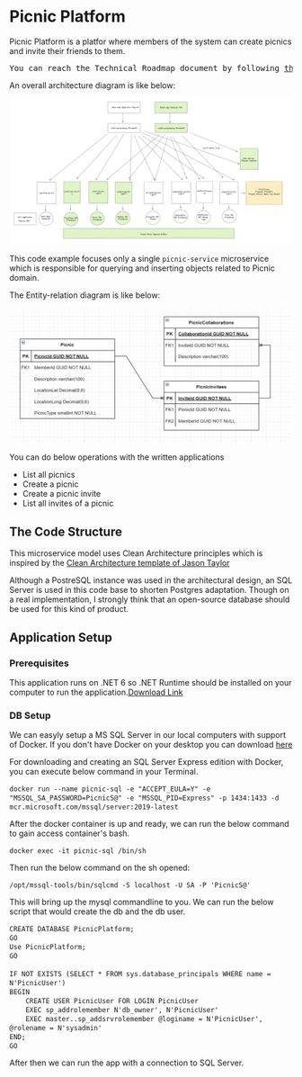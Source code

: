 ﻿# Picnic Platform

Picnic Platform is a platfor where members of the system can create picnics and
invite their friends to them.

<pre>
You can reach the Technical Roadmap document by following <a href="Planning.md">this link</a>
</pre>

An overall architecture diagram is like below:

<img src="OverallArchitecture.png" width="600" />

This code example focuses only a single `picnic-service` microservice which is
responsible for querying and inserting objects related to Picnic domain.

The Entity-relation diagram is like below:

<img src="ERDiagramForPicnic.png" width="600" />

You can do below operations with the written applications

- List all picnics
- Create a picnic
- Create a picnic invite
- List all invites of a picnic

## The Code Structure

This microservice model uses Clean Architecture principles which is inspired by
the
[Clean Architecture template of Jason Taylor](https://github.com/jasontaylordev/CleanArchitecture)

Although a PostreSQL instance was used in the architectural design, an SQL
Server is used in this code base to shorten Postgres adaptation. Though on a
real implementation, I strongly think that an open-source database should be
used for this kind of product.

## Application Setup

### Prerequisites

This application runs on .NET 6 so .NET Runtime should be installed on your
computer to run the
application.[Download Link](https://dotnet.microsoft.com/en-us/download/dotnet/6.0)

### DB Setup

We can easyly setup a MS SQL Server in our local computers with support of
Docker. If you don't have Docker on your desktop you can download
[here](https://www.docker.com/)

For downloading and creating an SQL Server Express edition with Docker, you can
execute below command in your Terminal.

```shell
docker run --name picnic-sql -e "ACCEPT_EULA=Y" -e "MSSQL_SA_PASSWORD=PicnicS@" -e "MSSQL_PID=Express" -p 1434:1433 -d mcr.microsoft.com/mssql/server:2019-latest
```

After the docker container is up and ready, we can run the below command to gain access container's bash.

```
docker exec -it picnic-sql /bin/sh
```

Then run the below command on the sh opened:
```
/opt/mssql-tools/bin/sqlcmd -S localhost -U SA -P 'PicnicS@'
```

This will bring up the mysql commandline to you. We can run the below script that would create the db and the db user.
```
CREATE DATABASE PicnicPlatform;
GO
Use PicnicPlatform;
GO

IF NOT EXISTS (SELECT * FROM sys.database_principals WHERE name = N'PicnicUser')
BEGIN
    CREATE USER PicnicUser FOR LOGIN PicnicUser
    EXEC sp_addrolemember N'db_owner', N'PicnicUser'
    EXEC master..sp_addsrvrolemember @loginame = N'PicnicUser', @rolename = N'sysadmin'
END;
GO
```

After then we can run the app with a connection to SQL Server.